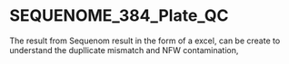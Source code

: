 # SEQUENOME_384_Plate_QC
The result from Sequenom result in the form of a excel, can be create to understand the dupllicate mismatch and NFW contamination,
